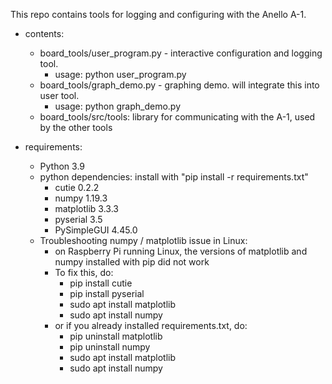 This repo contains tools for logging and configuring with the Anello A-1.

- contents:
    - board_tools/user_program.py  - interactive configuration and logging tool.
        - usage: python user_program.py
    - board_tools/graph_demo.py - graphing demo. will integrate this into user tool.
        - usage: python graph_demo.py
    - board_tools/src/tools: library for communicating with the A-1, used by the other tools

- requirements:
    - Python 3.9
    - python dependencies: install with "pip install -r requirements.txt"
        - cutie 0.2.2
        - numpy 1.19.3
        - matplotlib 3.3.3
        - pyserial 3.5
        - PySimpleGUI 4.45.0
    - Troubleshooting numpy / matplotlib issue in Linux:
        - on Raspberry Pi running Linux, the versions of matplotlib and numpy installed with pip did not work
        - To fix this, do:
            - pip install cutie
            - pip install pyserial
            - sudo apt install matplotlib
            - sudo apt install numpy
        - or if you already installed requirements.txt, do:
            - pip uninstall matplotlib
            - pip uninstall numpy
            - sudo apt install matplotlib
            - sudo apt install numpy
